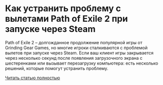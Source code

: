 # Как устранить проблему с вылетами Path of Exile 2 при запуске через Steam



Path of Exile 2 – долгожданное продолжение популярной игры от Grinding Gear Games, но многие игроки сталкиваются с проблемой вылетов при запуске через Steam. Если ваш клиент игры закрывается через несколько секунд после появления загрузочного экрана с шестеренками или вызывает перезагрузку компьютера: есть несколько решений, которые помогут устранить проблему.

[Читать статью полностью](https://xyberbara.com/gaming/path-of-exile-2-crashing/)
